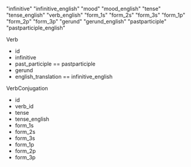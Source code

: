 "infinitive"
"infinitive_english"
"mood"
"mood_english"
"tense"
"tense_english"
"verb_english"
"form_1s"
"form_2s"
"form_3s"
"form_1p"
"form_2p"
"form_3p"
"gerund"
"gerund_english"
"pastparticiple"
"pastparticiple_english"

Verb
- id
- infinitive
- past_participle == pastparticiple
- gerund
- english_translation == infinitive_english

VerbConjugation
- id
- verb_id
- tense
- tense_english
- form_1s
- form_2s
- form_3s
- form_1p
- form_2p
- form_3p

